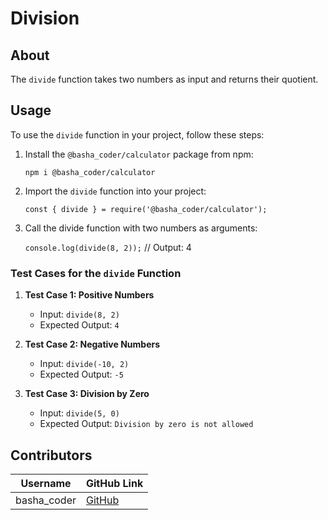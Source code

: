 # Division

## About
The `divide` function takes two numbers as input and returns their quotient.

## Usage
To use the `divide` function in your project, follow these steps:

1. Install the `@basha_coder/calculator` package from npm:
   
   `npm i @basha_coder/calculator`

2. Import the `divide` function into your project:
   
   `const { divide } = require('@basha_coder/calculator');`

3. Call the divide function with two numbers as arguments:
   
   `console.log(divide(8, 2));` // Output: 4

### Test Cases for the `divide` Function

1. **Test Case 1: Positive Numbers**
   - Input: `divide(8, 2)`
   - Expected Output: `4`

2. **Test Case 2: Negative Numbers**
   - Input: `divide(-10, 2)`
   - Expected Output: `-5`

3. **Test Case 3: Division by Zero**
   - Input: `divide(5, 0)`
   - Expected Output: `Division by zero is not allowed`

## Contributors

| Username       | GitHub Link                               |
|----------------|-------------------------------------------|
| basha_coder    | [GitHub](https://github.com/Bashamega) |
